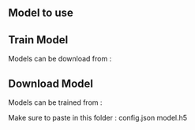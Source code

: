 ## Model to use

## Train Model
Models can be download from :


## Download Model
Models can be trained from :


Make sure to paste in this folder :
config.json
model.h5

